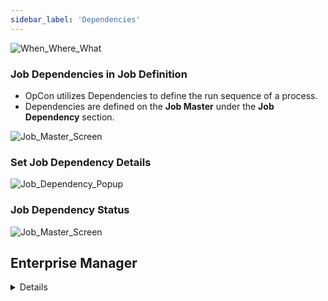 ```yaml
---
sidebar_label: 'Dependencies'
---
```


![When_Where_What](../static/imgbasic/Picture21.png)

### Job Dependencies in Job Definition

* OpCon utilizes Dependencies to define the run sequence of a process.
* Dependencies are defined on the **Job Master** under the **Job Dependency** section.

![Job_Master_Screen](../static/imgbasic/Job_Dependency_Screen_1.png)

### Set Job Dependency Details

![Job_Dependency_Popup](../static/imgbasic/Job_Dependency_Fields.png)

### Job Dependency Status

![Job_Master_Screen](../static/imgbasic/Job_Dependency_Screen_2.png)



## Enterprise Manager

<details>

#### Job Dependency Definition Tab

* OpCon allows the definition of a Job Run sequence

* Use the Dependencies tab to define Job Dependencies

![](../static/imgbasic/Picture22.png)

#### Add Job Dependency Details

![](../static/imgbasic/Picture23.png)
![](../static/imgbasic/Picture24.png)

</details>